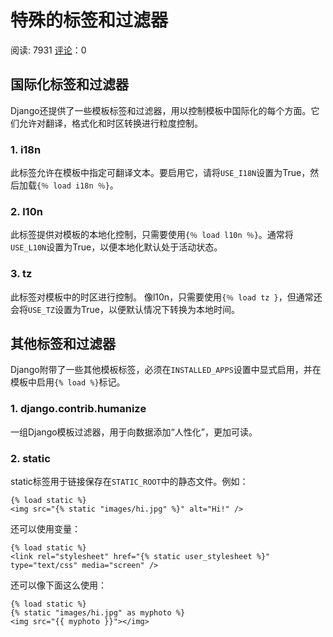 # 特殊的标签和过滤器

阅读: 7931     [评论](http://www.liujiangblog.com/course/django/148#comments)：0

## 国际化标签和过滤器

Django还提供了一些模板标签和过滤器，用以控制模板中国际化的每个方面。它们允许对翻译，格式化和时区转换进行粒度控制。

### 1. i18n

此标签允许在模板中指定可翻译文本。要启用它，请将`USE_I18N`设置为True，然后加载`{％ load i18n ％}`。

### 2. l10n

此标签提供对模板的本地化控制，只需要使用`{％ load l10n ％}`。通常将`USE_L10N`设置为True，以便本地化默认处于活动状态。

### 3. tz

此标签对模板中的时区进行控制。 像l10n，只需要使用`{％ load tz }`，但通常还会将`USE_TZ`设置为True，以便默认情况下转换为本地时间。

## 其他标签和过滤器

Django附带了一些其他模板标签，必须在`INSTALLED_APPS`设置中显式启用，并在模板中启用`{% load %}`标记。

### 1. django.contrib.humanize

一组Django模板过滤器，用于向数据添加“人性化”，更加可读。

### 2. static

static标签用于链接保存在`STATIC_ROOT`中的静态文件。例如：

```
{% load static %}
<img src="{% static "images/hi.jpg" %}" alt="Hi!" />
```

还可以使用变量：

```
{% load static %}
<link rel="stylesheet" href="{% static user_stylesheet %}" type="text/css" media="screen" />
```

还可以像下面这么使用：

```
{% load static %}
{% static "images/hi.jpg" as myphoto %}
<img src="{{ myphoto }}"></img>
```